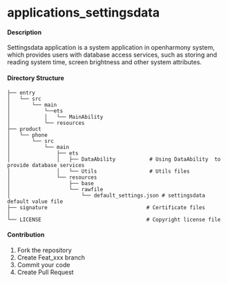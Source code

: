 # applications_settingsdata

#### Description
Settingsdata application is a system application in openharmony system, which provides users with database access services, such as storing and reading system time, screen brightness and other system attributes.

####  Directory Structure

```
├── entry
│   └── src
│       └── main
│           └──ets
│           │   └── MainAbility
│           └── resources
├── product
│   └── phone
│       └── src
│           └── main
│               ├── ets
│               │   ├── DataAbility           # Using DataAbility  to provide database services
│               │   └── Utils                 # Utils files
│               └── resources
│                   ├── base
│                   └── rawfile
│                       └── default_settings.json # settingsdata default value file
├── signature                                # Certificate files
│  
└── LICENSE                                  # Copyright license file
```

#### Contribution

1.  Fork the repository
2.  Create Feat_xxx branch
3.  Commit your code
4.  Create Pull Request
